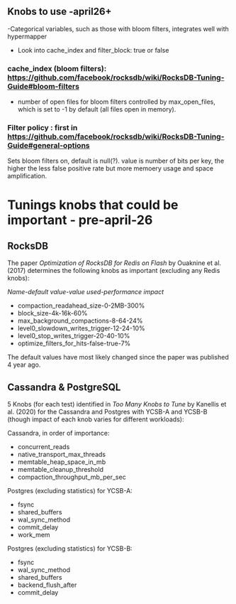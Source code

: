## Knobs to use -april26+
-Categorical variables, such as those with bloom filters, integrates well with hypermapper
- Look into cache_index and filter_block: true or false

### cache_index (bloom filters): https://github.com/facebook/rocksdb/wiki/RocksDB-Tuning-Guide#bloom-filters
- number of open files for bloom filters controlled by max_open_files, which is set to -1 by default (all files open in memory).

### Filter policy : first in https://github.com/facebook/rocksdb/wiki/RocksDB-Tuning-Guide#general-options
Sets bloom filters on, default is null(?). value is number of bits per key, the higher the less false positive rate but more memoery usage and space amplification.



# Tunings knobs that could be important - pre-april-26
## RocksDB
The paper *Optimization of RocksDB for Redis on Flash* by Ouaknine et al. (2017) determines the following knobs as important (excluding any Redis knobs):

*Name-default value-value used-performance impact*
- compaction_readahead_size-0-2MB-300%
- block_size-4k-16k-60%
- max_background_compactions-8-64-24%
- level0_slowdown_writes_trigger-12-24-10%
- level0_stop_writes_trigger-20-40-10%
- optimize_filters_for_hits-false-true-7%

The default values have most likely changed since the paper was published 4 year ago.

## Cassandra & PostgreSQL
5 Knobs (for each test) identified in *Too Many Knobs to Tune* by Kanellis et al. (2020) for the Cassandra and Postgres with YCSB-A and YCSB-B (though impact of each knob varies for different workloads):

Cassandra, in order of importance:
- concurrent_reads
- native_transport_max_threads
- memtable_heap_space_in_mb
- memtable_cleanup_threshold
- compaction_throughput_mb_per_sec

Postgres (excluding statistics) for YCSB-A:
- fsync
- shared_buffers
- wal_sync_method
- commit_delay
- work_mem


Postgres (excluding statistics) for YCSB-B:
- fsync
- wal_sync_method
- shared_buffers
- backend_flush_after
- commit_delay